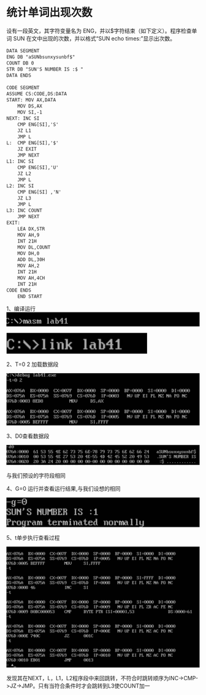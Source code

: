 # 统计单词出现次数

设有一段英文，其字符变量名为 ENG，并以$字符结束（如下定义）。程序检查单词 SUN 在文中出现的次数，并以格式“SUN echo times:”显示出次数。

```assembly
DATA SEGMENT
ENG DB "aSUNbsunxysunbf$"
COUNT DB 0
STR DB "SUN'S NUMBER IS :$ "
DATA ENDS

CODE SEGMENT
ASSUME CS:CODE,DS:DATA
START: MOV AX,DATA
	MOV DS,AX
	MOV SI,-1
NEXT: INC SI
	CMP ENG[SI],'S'
	JZ L1
	JMP L
L:  CMP ENG[SI],'$'
	JZ EXIT
	JMP NEXT
L1: INC SI
	CMP ENG[SI],'U'
	JZ L2
	JMP L
L2: INC SI
	CMP ENG[SI] ,'N'
	JZ L3
	JMP L
L3: INC COUNT
	JMP NEXT 
EXIT:
	LEA DX,STR
	MOV AH,9
	INT 21H
	MOV DL,COUNT
	MOV DH,0
	ADD DL,30H
	MOV AH,2
	INT 21H
	MOV AH,4CH
	INT 21H
CODE ENDS
	END START
```

1、编译运行
![img](统计单词出现次数/clip_image002.jpg)

![img](统计单词出现次数/clip_image004.jpg)

2、T=0 2 加载数据段

![img](统计单词出现次数/clip_image006.jpg)

3、D0查看数据段

![img](统计单词出现次数/clip_image008.jpg)

与我们预设的字符段相同

4、G=0 运行并查看运行结果,与我们设想的相同

![img](统计单词出现次数/clip_image010.jpg)

5、t单步执行查看过程

![img](统计单词出现次数/clip_image012.jpg)

发现其在NEXT，L，L1，L2程序段中来回跳转，不符合时跳转顺序为INC->CMP->JZ->JMP。只有当符合条件时才会跳转到L3使COUNT加一

